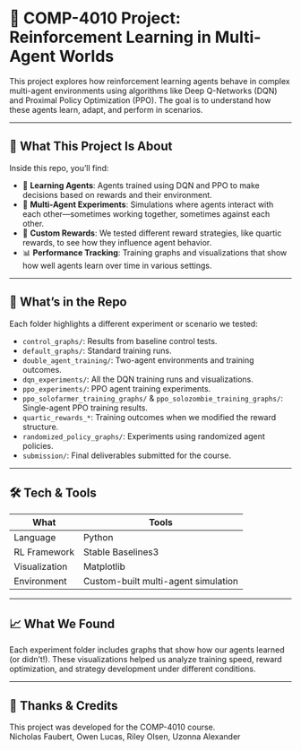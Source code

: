 # 🧠 COMP-4010 Project: Reinforcement Learning in Multi-Agent Worlds

This project explores how reinforcement learning agents behave in complex multi-agent environments using algorithms like Deep Q-Networks (DQN) and Proximal Policy Optimization (PPO). The goal is to understand how these agents learn, adapt, and perform in scenarios.  

---

## 🚀 What This Project Is About

Inside this repo, you’ll find:

- 🧠 **Learning Agents**: Agents trained using DQN and PPO to make decisions based on rewards and their environment.
- 🤖 **Multi-Agent Experiments**: Simulations where agents interact with each other—sometimes working together, sometimes against each other.
- 🎯 **Custom Rewards**: We tested different reward strategies, like quartic rewards, to see how they influence agent behavior.
- 📊 **Performance Tracking**: Training graphs and visualizations that show how well agents learn over time in various settings.

---

## 📁 What’s in the Repo

Each folder highlights a different experiment or scenario we tested:

- `control_graphs/`: Results from baseline control tests.
- `default_graphs/`: Standard training runs.
- `double_agent_training/`: Two-agent environments and training outcomes.
- `dqn_experiments/`: All the DQN training runs and visualizations.
- `ppo_experiments/`: PPO agent training experiments.
- `ppo_solofarmer_training_graphs/` & `ppo_solozombie_training_graphs/`: Single-agent PPO training results.
- `quartic_rewards_*`: Training outcomes when we modified the reward structure.
- `randomized_policy_graphs/`: Experiments using randomized agent policies.
- `submission/`: Final deliverables submitted for the course.

---

## 🛠️ Tech & Tools

| What | Tools |
|------|-------|
| Language | Python |
| RL Framework | Stable Baselines3 |
| Visualization | Matplotlib |
| Environment | Custom-built multi-agent simulation |

---

## 📈 What We Found

Each experiment folder includes graphs that show how our agents learned (or didn’t!). These visualizations helped us analyze training speed, reward optimization, and strategy development under different conditions.

---

## 🤝 Thanks & Credits

This project was developed for the COMP-4010 course.  
Nicholas Faubert, Owen Lucas, Riley Olsen, Uzonna Alexander 
